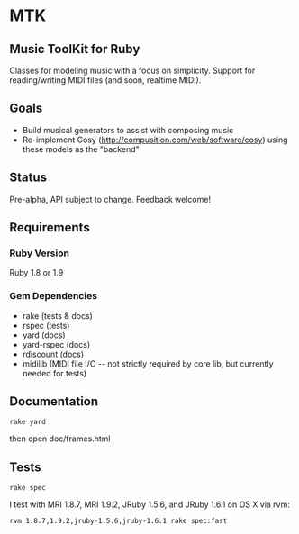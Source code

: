 # MTK
## Music ToolKit for Ruby

Classes for modeling music with a focus on simplicity. Support for reading/writing MIDI files (and soon, realtime MIDI).



## Goals

* Build musical generators to assist with composing music
* Re-implement Cosy (http://compusition.com/web/software/cosy) using these models as the "backend"



## Status

Pre-alpha, API subject to change. Feedback welcome!



## Requirements
### Ruby Version

Ruby 1.8 or 1.9

### Gem Dependencies

* rake (tests & docs)
* rspec (tests)
* yard (docs)
* yard-rspec (docs)
* rdiscount (docs)
* midilib (MIDI file I/O -- not strictly required by core lib, but currently needed for tests)



## Documentation

    rake yard

then open doc/frames.html



## Tests

    rake spec

I test with MRI 1.8.7, MRI 1.9.2, JRuby 1.5.6, and JRuby 1.6.1 on OS X via rvm:

    rvm 1.8.7,1.9.2,jruby-1.5.6,jruby-1.6.1 rake spec:fast


